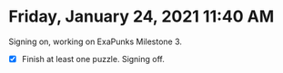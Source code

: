 # Friday, January 24, 2021 11:40 AM
Signing on, working on ExaPunks Milestone 3. 
- [X] Finish at least one puzzle.
Signing off. 